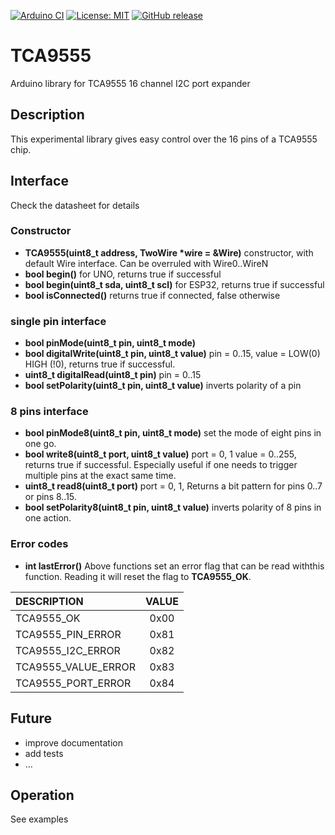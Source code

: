 
[![Arduino CI](https://github.com/RobTillaart/TCA9555/workflows/Arduino%20CI/badge.svg)](https://github.com/marketplace/actions/arduino_ci)
[![License: MIT](https://img.shields.io/badge/license-MIT-green.svg)](https://github.com/RobTillaart/TCA9555/blob/master/LICENSE)
[![GitHub release](https://img.shields.io/github/release/RobTillaart/TCA9555.svg?maxAge=3600)](https://github.com/RobTillaart/TCA9555/releases)

# TCA9555

Arduino library for TCA9555 16 channel I2C port expander


## Description

This experimental library gives easy control over the 16 pins of a TCA9555 chip.


## Interface

Check the datasheet for details

### Constructor

- **TCA9555(uint8_t address, TwoWire \*wire = &Wire)** constructor, with default Wire interface. Can be overruled with Wire0..WireN
- **bool begin()** for UNO, returns true if successful
- **bool begin(uint8_t sda, uint8_t scl)** for ESP32, returns true if successful
- **bool isConnected()** returns true if connected, false otherwise


### single pin interface

- **bool pinMode(uint8_t pin, uint8_t mode)**
- **bool digitalWrite(uint8_t pin, uint8_t value)** pin = 0..15, value = LOW(0) HIGH (!0), returns true if successful.
- **uint8_t digitalRead(uint8_t pin)** pin = 0..15
- **bool setPolarity(uint8_t pin, uint8_t value)** inverts polarity of a pin


### 8 pins interface

- **bool pinMode8(uint8_t pin, uint8_t mode)** set the mode of eight pins in one go.
- **bool write8(uint8_t port, uint8_t value)** port = 0, 1  value = 0..255, returns true if successful. Especially useful if one needs to trigger multiple pins at the exact same time.
- **uint8_t read8(uint8_t port)** port = 0, 1, Returns a bit pattern for pins 0..7 or pins 8..15.
- **bool setPolarity8(uint8_t pin, uint8_t value)** inverts polarity of 8 pins in one action.


### Error codes

- **int lastError()** Above functions set an error flag that can be read withthis function. Reading it will reset the flag to **TCA9555_OK**.

| DESCRIPTION          | VALUE |
|:---------------------|:-----:|
| TCA9555_OK           |  0x00 |
| TCA9555_PIN_ERROR    |  0x81 |
| TCA9555_I2C_ERROR    |  0x82 |
| TCA9555_VALUE_ERROR  |  0x83 |
| TCA9555_PORT_ERROR   |  0x84 |


## Future

- improve documentation
- add tests
- ...



## Operation

See examples

